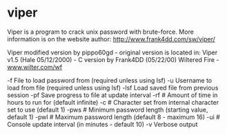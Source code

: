 viper
=====
Viper is a program to crack unix password with brute-force. More information is on the website author: http://www.frank4dd.com/sw/viper/

Viper modified version by pippo60gd - original version is located in:
Viper v1.5 (Hale 05/12/2000) - C version by Frank4DD (05/22/00)
Wiltered Fire - www.wilter.com/wf

  -f <file>    File to load password from (required unless using lsf)
	-u <user>    Username to load from file (required unless using lsf)
	-lsf <file>  Load saved file from previous session
	-pf <file>   Save progress to file at update interval
	-rf #        Amount of time in hours to run for (default infinite)
	-c #         Character set from internal character set to use (default 1)
	-pws #       Minimum password length (starting value, default 1)
	-pwl #       Maximum password length (default 8 - maximum 16)
	-ui #        Console update interval (in minutes - default 10)
	-v           Verbose output
